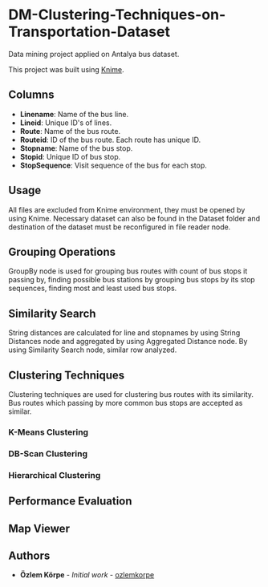 # DM-Clustering-Techniques-on-Transportation-Dataset
Data mining project applied on Antalya bus dataset.

This project was built using [Knime](https://www.knime.com/).

## Columns
- **Linename**: Name of the bus line. 
- **Lineid**: Unique ID's of lines.
- **Route**: Name of the bus route.
- **Routeid**: ID of the bus route. Each route has unique ID.
- **Stopname**: Name of the bus stop.
- **Stopid**: Unique ID of bus stop.
- **StopSequence**: Visit sequence of the bus for each stop.

## Usage
All files are excluded from Knime environment, they must be opened by using Knime. Necessary dataset can also be found in the Dataset folder and destination of the dataset must be reconfigured in file reader node.

## Grouping Operations
GroupBy node is used for grouping bus routes with count of bus stops it passing by, finding possible bus stations by grouping bus stops by its stop sequences, finding most and least used bus stops.

## Similarity Search
String distances are calculated for line and stopnames by using String Distances node and aggregated by using Aggregated Distance node. By using Similarity Search node, similar row analyzed.

## Clustering Techniques
Clustering techniques are used for clustering bus routes with its similarity. Bus routes which passing by more common bus stops are accepted as similar.

### K-Means Clustering
### DB-Scan Clustering
### Hierarchical Clustering

## Performance Evaluation

## Map Viewer


## Authors
* **Özlem Körpe** - *Initial work* - [ozlemkorpe](https://github.com/ozlemkorpe)
